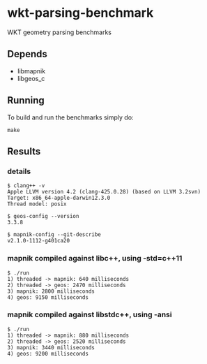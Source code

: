 # wkt-parsing-benchmark

WKT geometry parsing benchmarks

## Depends

 - libmapnik
 - libgeos_c

## Running

To build and run the benchmarks simply do:

    make

## Results

### details

    $ clang++ -v    
    Apple LLVM version 4.2 (clang-425.0.28) (based on LLVM 3.2svn)
    Target: x86_64-apple-darwin12.3.0
    Thread model: posix
    
    $ geos-config --version
    3.3.8
    
    $ mapnik-config --git-describe
    v2.1.0-1112-g401ca20

### mapnik compiled against libc++, using -std=c++11

    $ ./run
    1) threaded -> mapnik: 640 milliseconds
    2) threaded -> geos: 2470 milliseconds
    3) mapnik: 2800 milliseconds
    4) geos: 9150 milliseconds

### mapnik compiled against libstdc++, using -ansi

    $ ./run
    1) threaded -> mapnik: 880 milliseconds
    2) threaded -> geos: 2520 milliseconds
    3) mapnik: 3440 milliseconds
    4) geos: 9200 milliseconds


